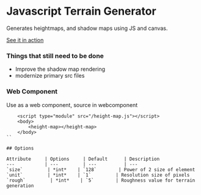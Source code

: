 Javascript Terrain Generator
====================

Generates heightmaps, and shadow maps using JS and canvas.

[See it in action](http://loktar00.github.io/Javascript-Canvas-Terrain-Generator/)


### Things that still need to be done

- Improve the shadow map rendering
- modernize primary src files

### Web Component

Use as a web component, source in webcomponent

```
    <script type="module" src="/height-map.js"></script>
    <body>
        <height-map></height-map>
    </body>
``

## Options

Attribute     | Options     | Default      | Description
---           | ---         | ---          | ---
`size`         | *int*    | `128`        | Power of 2 size of element
`unit`         | *int*    | `1`         | Resolution size of pixels
`rough`         | *int*    | `5`        | Roughness value for terrain generation

